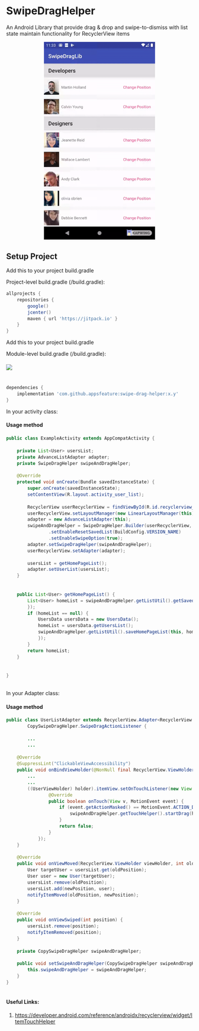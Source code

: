 # SwipeDragHelper 

An Android Library that provide drag & drop and swipe-to-dismiss with list state maintain functionality for RecyclerView items 

<p align="center">
  <img src="https://raw.githubusercontent.com/appsfeature/swipe-drag-helper/master/screenshots/preview_sample.gif" alt="Preview 1" width="300" />  
</p>

## Setup Project

Add this to your project build.gradle

Project-level build.gradle (<project>/build.gradle):

``` gradle 
allprojects {
    repositories {
        google()
        jcenter() 
        maven { url 'https://jitpack.io' } 
    }
}
```

Add this to your project build.gradle

Module-level build.gradle (<module>/build.gradle): 

#### [![](https://jitpack.io/v/appsfeature/swipe-drag-helper.svg)](https://jitpack.io/#appsfeature/swipe-drag-helper)
```gradle  

dependencies {
    implementation 'com.github.appsfeature:swipe-drag-helper:x.y'
} 
```

In your activity class:
#### Usage method
```java 
public class ExampleActivity extends AppCompatActivity {

    private List<User> usersList;
    private AdvanceListAdapter adapter;
    private SwipeDragHelper swipeAndDragHelper;

    @Override
    protected void onCreate(Bundle savedInstanceState) {
        super.onCreate(savedInstanceState);
        setContentView(R.layout.activity_user_list);

        RecyclerView userRecyclerView = findViewById(R.id.recyclerview_user_list);
        userRecyclerView.setLayoutManager(new LinearLayoutManager(this));
        adapter = new AdvanceListAdapter(this);
        swipeAndDragHelper = SwipeDragHelper.Builder(userRecyclerView, adapter)
                .setEnableResetSavedList(BuildConfig.VERSION_NAME)
                .setEnableSwipeOption(true);
        adapter.setSwipeDragHelper(swipeAndDragHelper);
        userRecyclerView.setAdapter(adapter);

        usersList = getHomePageList();
        adapter.setUserList(usersList);
    }


    public List<User> getHomePageList() {
        List<User> homeList = swipeAndDragHelper.getListUtil().getSavedList(new TypeToken<List<User>>() {
        });
        if (homeList == null) {
            UsersData usersData = new UsersData();
            homeList = usersData.getUsersList();
            swipeAndDragHelper.getListUtil().saveHomePageList(this, homeList, new TypeToken<List<User>>() {
            });
        }
        return homeList;
    }


} 
                                
```

In your Adapter class:
#### Usage method
```java 
public class UserListAdapter extends RecyclerView.Adapter<RecyclerView.ViewHolder> implements
        CopySwipeDragHelper.SwipeDragActionListener { 
        
        ...
        ... 

    @Override
    @SuppressLint("ClickableViewAccessibility")
    public void onBindViewHolder(@NonNull final RecyclerView.ViewHolder holder, int position) {
        ...
        ...
        ((UserViewHolder) holder).itemView.setOnTouchListener(new View.OnTouchListener() {
                @Override
                public boolean onTouch(View v, MotionEvent event) {
                    if (event.getActionMasked() == MotionEvent.ACTION_DOWN) {
                        swipeAndDragHelper.getTouchHelper().startDrag(holder);
                    }
                    return false;
                }
            });
    } 

    @Override
    public void onViewMoved(RecyclerView.ViewHolder viewHolder, int oldPosition, int newPosition) {
        User targetUser = usersList.get(oldPosition);
        User user = new User(targetUser);
        usersList.remove(oldPosition);
        usersList.add(newPosition, user);
        notifyItemMoved(oldPosition, newPosition);
    }

    @Override
    public void onViewSwiped(int position) {
        usersList.remove(position);
        notifyItemRemoved(position);
    }

    private CopySwipeDragHelper swipeAndDragHelper;

    public void setSwipeAndDragHelper(CopySwipeDragHelper swipeAndDragHelper) {
        this.swipeAndDragHelper = swipeAndDragHelper;
    }
}
                                
```

#### Useful Links:
1. https://developer.android.com/reference/androidx/recyclerview/widget/ItemTouchHelper
